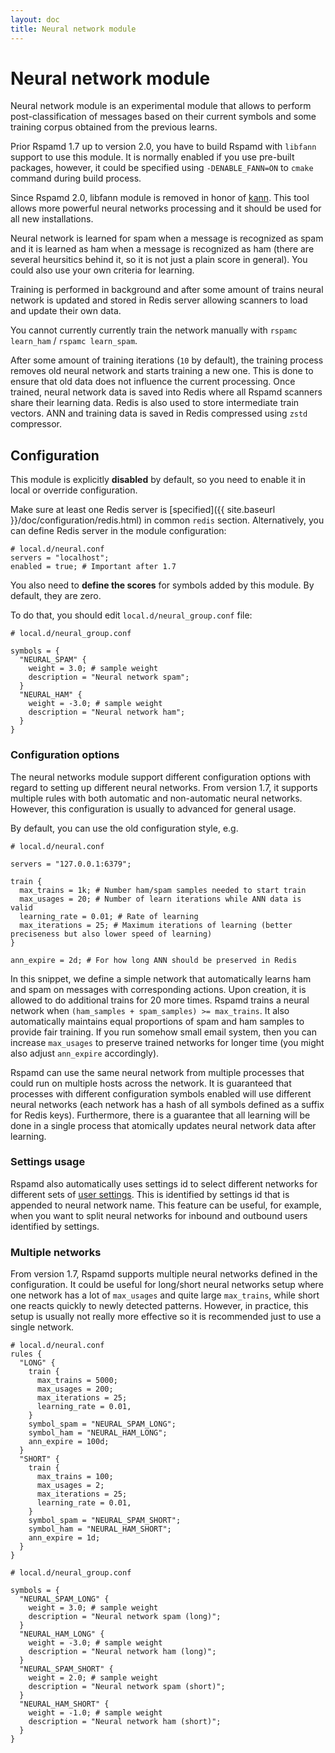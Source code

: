 ```yaml
---
layout: doc
title: Neural network module
---
```


# Neural network module

Neural network module is an experimental module that allows to perform post-classification of messages based on their current symbols and some training corpus obtained from the previous learns.

Prior Rspamd 1.7 up to version 2.0, you have to build Rspamd with `libfann` support to use this module. It is normally enabled if you use pre-built packages, however, it could be specified using `-DENABLE_FANN=ON` to `cmake` command during build process.

Since Rspamd 2.0, libfann module is removed in honor of [kann](https://github.com/attractivechaos/kann). This tool allows more powerful neural networks processing and it should be used for all new installations.

Neural network is learned for spam when a message is recognized as spam and it is learned as ham when a message is recognized as ham (there are several heursitics behind it, so it is not just a plain score in general). You could also use your own criteria for learning.

Training is performed in background and after some amount of trains neural network is updated and stored in Redis server allowing scanners to load and update their own data.

You cannot currently currently train the network manually with `rspamc learn_ham` / `rspamc learn_spam`.

After some amount of training iterations (`10` by default), the training process removes old neural network and starts training a new one. This is done to ensure that old data does not influence the current processing. Once trained, neural network data is saved into Redis where all Rspamd scanners share their learning data. Redis is also used to store intermediate train vectors. ANN and training data is saved in Redis compressed using `zstd` compressor.

## Configuration

This module is explicitly **disabled** by default, so you need to enable it in local or override configuration.

Make sure at least one Redis server is [specified]({{ site.baseurl }}/doc/configuration/redis.html) in common `redis` section. Alternatively, you can define Redis server in the module configuration:
~~~ucl
# local.d/neural.conf
servers = "localhost";
enabled = true; # Important after 1.7
~~~

You also need to **define the scores** for symbols added by this module. By default, they are zero.

To do that, you should edit `local.d/neural_group.conf` file:

~~~ucl
# local.d/neural_group.conf

symbols = {
  "NEURAL_SPAM" {
    weight = 3.0; # sample weight
    description = "Neural network spam";
  }
  "NEURAL_HAM" {
    weight = -3.0; # sample weight
    description = "Neural network ham";
  }
}
~~~

### Configuration options

The neural networks module support different configuration options with regard to setting up different neural networks. From version 1.7, it supports multiple rules with both automatic and non-automatic neural networks. However, this configuration is usually to advanced for general usage.

By default, you can use the old configuration style, e.g.

~~~ucl
# local.d/neural.conf

servers = "127.0.0.1:6379";

train {
  max_trains = 1k; # Number ham/spam samples needed to start train
  max_usages = 20; # Number of learn iterations while ANN data is valid
  learning_rate = 0.01; # Rate of learning
  max_iterations = 25; # Maximum iterations of learning (better preciseness but also lower speed of learning)
}

ann_expire = 2d; # For how long ANN should be preserved in Redis
~~~

In this snippet, we define a simple network that automatically learns ham and spam on messages with corresponding actions. Upon creation, it is allowed to do additional trains for 20 more times. Rspamd trains a neural network when `(ham_samples + spam_samples) >= max_trains`. It also automatically maintains equal proportions of spam and ham samples to provide fair training. If you run somehow small email system, then you can increase `max_usages` to preserve trained networks for longer time (you might also adjust `ann_expire` accordingly).

Rspamd can use the same neural network from multiple processes that could run on multiple hosts across the network. It is guaranteed that processes with different configuration symbols enabled will use different neural networks (each network has a hash of all symbols defined as a suffix for Redis keys). Furthermore, there is a guarantee that all learning will be done in a single process that atomically updates neural network data after learning.

### Settings usage

Rspamd also automatically uses settings id to select different networks for different sets of [user settings](../configuration/settings.html). This is identified by settings id that is appended to neural network name. This feature can be useful, for example, when you want to split neural networks for inbound and outbound users identified by settings. 

### Multiple networks

From version 1.7, Rspamd supports multiple neural networks defined in the configuration. It could be useful for long/short neural networks setup where one network has a lot of `max_usages` and quite large `max_trains`, while short one reacts quickly to newly detected patterns. However, in practice, this setup is usually not really more effective so it is recommended just to use a single network.

~~~ucl
# local.d/neural.conf
rules {
  "LONG" {
    train {
      max_trains = 5000;
      max_usages = 200;
      max_iterations = 25;
      learning_rate = 0.01,
    }
    symbol_spam = "NEURAL_SPAM_LONG";
    symbol_ham = "NEURAL_HAM_LONG";
    ann_expire = 100d;
  }
  "SHORT" {
    train {
      max_trains = 100;
      max_usages = 2;
      max_iterations = 25;
      learning_rate = 0.01,
    }
    symbol_spam = "NEURAL_SPAM_SHORT";
    symbol_ham = "NEURAL_HAM_SHORT";
    ann_expire = 1d;
  }
}
~~~

~~~ucl
# local.d/neural_group.conf

symbols = {
  "NEURAL_SPAM_LONG" {
    weight = 3.0; # sample weight
    description = "Neural network spam (long)";
  }
  "NEURAL_HAM_LONG" {
    weight = -3.0; # sample weight
    description = "Neural network ham (long)";
  }
  "NEURAL_SPAM_SHORT" {
    weight = 2.0; # sample weight
    description = "Neural network spam (short)";
  }
  "NEURAL_HAM_SHORT" {
    weight = -1.0; # sample weight
    description = "Neural network ham (short)";
  }
}
~~~
